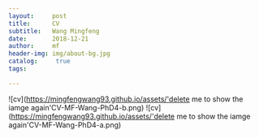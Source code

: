 ```yaml
---
layout:     post
title:      CV
subtitle:   Wang Mingfeng
date:       2018-12-21
author:     mf
header-img: img/about-bg.jpg
catalog: 	 true
tags:

---
```


![cv](https://mingfengwang93.github.io/assets/'delete me to show the iamge again'CV-MF-Wang-PhD4-b.png)
![cv](https://mingfengwang93.github.io/assets/'delete me to show the iamge again'CV-MF-Wang-PhD4-a.png)






